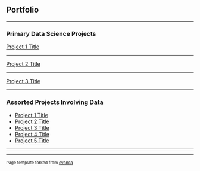 ## Portfolio

---

### Primary Data Science Projects

[Project 1 Title](/sample_page)
<!--img src="images/dummy_thumbnail.jpg?raw=true"/-->

---
[Project 2 Title](/pdf/sample_presentation.pdf)
<!--img src="images/dummy_thumbnail.jpg?raw=true"/-->

---
[Project 3 Title](http://example.com/)
<!--img src="images/dummy_thumbnail.jpg?raw=true"/-->

---

### Assorted Projects Involving Data

- [Project 1 Title](http://example.com/)
- [Project 2 Title](http://example.com/)
- [Project 3 Title](http://example.com/)
- [Project 4 Title](http://example.com/)
- [Project 5 Title](http://example.com/)

---




---
<p style="font-size:11px">Page template forked from <a href="https://github.com/evanca/quick-portfolio">evanca</a></p>
<!-- Remove above link if you don't want to attibute -->
